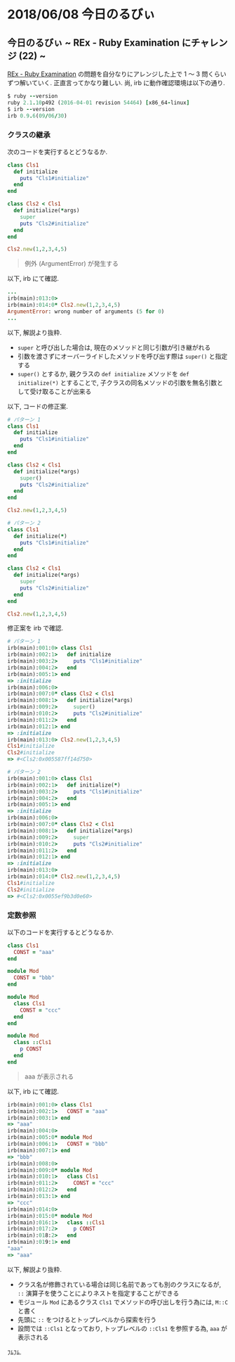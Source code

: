 # 2018/06/08 今日のるびぃ

## 今日のるびぃ ~ REx - Ruby Examination にチャレンジ (22) ~

[REx - Ruby Examination](https://rex.libertyfish.co.jp/) の問題を自分なりにアレンジした上で 1 〜 3 問くらいずつ解いていく. 正直言ってかなり難しい. 尚, irb に動作確認環境は以下の通り.

```ruby
$ ruby --version
ruby 2.1.10p492 (2016-04-01 revision 54464) [x86_64-linux]
$ irb --version
irb 0.9.6(09/06/30)
```

### クラスの継承

次のコードを実行するとどうなるか.

```ruby
class Cls1
  def initialize
    puts "Cls1#initialize"
  end
end

class Cls2 < Cls1
  def initialize(*args)
    super
    puts "Cls2#initialize"
  end
end

Cls2.new(1,2,3,4,5)
```

> 例外 (ArgumentError) が発生する

以下, irb にて確認.

```ruby
...
irb(main):013:0> 
irb(main):014:0* Cls2.new(1,2,3,4,5)
ArgumentError: wrong number of arguments (5 for 0)
...
```

以下, 解説より抜粋.

* `super` と呼び出した場合は, 現在のメソッドと同じ引数が引き継がれる
* 引数を渡さずにオーバーライドしたメソッドを呼び出す際は `super()` と指定する
* `super()` とするか, 親クラスの `def initialize` メソッドを `def initialize(*)` とすることで, 子クラスの同名メソッドの引数を無名引数として受け取ることが出来る

以下, コードの修正案.

```ruby
# パターン 1
class Cls1
  def initialize
    puts "Cls1#initialize"
  end
end

class Cls2 < Cls1
  def initialize(*args)
    super()
    puts "Cls2#initialize"
  end
end

Cls2.new(1,2,3,4,5)

# パターン 2
class Cls1
  def initialize(*)
    puts "Cls1#initialize"
  end
end

class Cls2 < Cls1
  def initialize(*args)
    super
    puts "Cls2#initialize"
  end
end

Cls2.new(1,2,3,4,5)
```

修正案を irb で確認.

```ruby
# パターン 1
irb(main):001:0> class Cls1
irb(main):002:1>   def initialize
irb(main):003:2>     puts "Cls1#initialize"
irb(main):004:2>   end
irb(main):005:1> end
=> :initialize
irb(main):006:0> 
irb(main):007:0* class Cls2 < Cls1
irb(main):008:1>   def initialize(*args)
irb(main):009:2>     super()
irb(main):010:2>     puts "Cls2#initialize"
irb(main):011:2>   end
irb(main):012:1> end
=> :initialize
irb(main):013:0> Cls2.new(1,2,3,4,5)
Cls1#initialize
Cls2#initialize
=> #<Cls2:0x005587ff14d750>

# パターン 2
irb(main):001:0> class Cls1
irb(main):002:1>   def initialize(*)
irb(main):003:2>     puts "Cls1#initialize"
irb(main):004:2>   end
irb(main):005:1> end
=> :initialize
irb(main):006:0> 
irb(main):007:0* class Cls2 < Cls1
irb(main):008:1>   def initialize(*args)
irb(main):009:2>     super
irb(main):010:2>     puts "Cls2#initialize"
irb(main):011:2>   end
irb(main):012:1> end
=> :initialize
irb(main):013:0> 
irb(main):014:0* Cls2.new(1,2,3,4,5)
Cls1#initialize
Cls2#initialize
=> #<Cls2:0x0055ef9b3d0e60>
```

### 定数参照

以下のコードを実行するとどうなるか.

```ruby
class Cls1
  CONST = "aaa"
end

module Mod
  CONST = "bbb"
end

module Mod
  class Cls1
    CONST = "ccc"
  end
end

module Mod
  class ::Cls1
    p CONST
  end
end
```

> aaa が表示される

以下, irb にて確認.

```ruby
irb(main):001:0> class Cls1
irb(main):002:1>   CONST = "aaa"
irb(main):003:1> end
=> "aaa"
irb(main):004:0> 
irb(main):005:0* module Mod
irb(main):006:1>   CONST = "bbb"
irb(main):007:1> end
=> "bbb"
irb(main):008:0> 
irb(main):009:0* module Mod
irb(main):010:1>   class Cls1
irb(main):011:2>     CONST = "ccc"
irb(main):012:2>   end
irb(main):013:1> end
=> "ccc"
irb(main):014:0> 
irb(main):015:0* module Mod
irb(main):016:1>   class ::Cls1
irb(main):017:2>     p CONST
irb(main):018:2>   end
irb(main):019:1> end
"aaa"
=> "aaa"
```

以下, 解説より抜粋.

* クラス名が修飾されている場合は同じ名前であっても別のクラスになるが, `::` 演算子を使うことによりネストを指定することができる
* モジュール `Mod` にあるクラス `Cls1` でメソッドの呼び出しを行う為には, `M::C` と書く
* 先頭に `::` をつけるとトップレベルから探索を行う
* 設問では `::Cls1` となっており, トップレベルの `::Cls1` を参照する為, `aaa` が表示される

ﾌﾑﾌﾑ.
